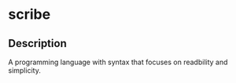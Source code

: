 # scribe
## Description
A programming language with syntax that focuses on readbility and simplicity.
